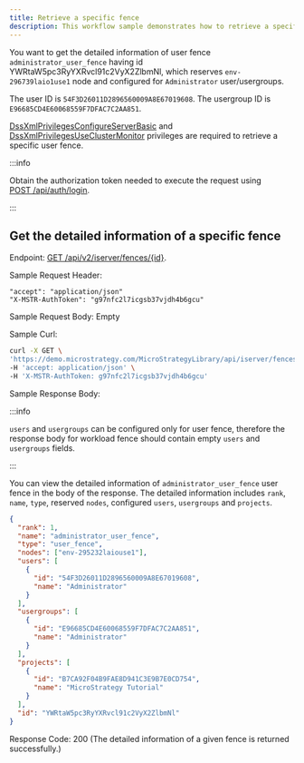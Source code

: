 ```yaml
---
title: Retrieve a specific fence
description: This workflow sample demonstrates how to retrieve a specific user or workload fence.
---
```


<Available since="2021 Update 6" />

You want to get the detailed information of user fence `administrator_user_fence` having id YWRtaW5pc3RyYXRvcl91c2VyX2ZlbmNl, which reserves `env-296739laio1use1` node and configured for `Administrator` user/usergroups.

The user ID is `54F3D26011D2896560009A8E67019608`. The usergroup ID is `E96685CD4E60068559F7DFAC7C2AA851`.

[DssXmlPrivilegesConfigureServerBasic](https://www2.microstrategy.com/producthelp/Current/WebAPIReference/com/microstrategy/webapi/EnumDSSXMLPrivilegeTypes.html#DssXmlPrivilegesConfigureServerBasic) and [DssXmlPrivilegesUseClusterMonitor](https://www2.microstrategy.com/producthelp/Current/WebAPIReference/com/microstrategy/webapi/EnumDSSXMLPrivilegeTypes.html#DssXmlPrivilegesUseClusterMonitor) privileges are required to retrieve a specific user fence.

:::info

Obtain the authorization token needed to execute the request using [POST /api/auth/login](https://demo.microstrategy.com/MicroStrategyLibrary/api-docs/index.html#/Authentication/postLogin).

:::

## Get the detailed information of a specific fence

Endpoint: [GET /api/v2/iserver/fences/\{id}](https://demo.microstrategy.com/MicroStrategyLibrary/api-docs/index.html#/System%20Administration/getFence_1).

Sample Request Header:

```http
"accept": "application/json"
"X-MSTR-AuthToken": "g97nfc2l7icgsb37vjdh4b6gcu"
```

Sample Request Body: Empty

Sample Curl:

```bash
curl -X GET \
'https://demo.microstrategy.com/MicroStrategyLibrary/api/iserver/fences/YWRtaW5pc3RyYXRvcl91c2VyX2ZlbmNl' \
-H 'accept: application/json' \
-H 'X-MSTR-AuthToken: g97nfc2l7icgsb37vjdh4b6gcu'
```

Sample Response Body:

:::info

`users` and `usergroups` can be configured only for user fence, therefore the response body for workload fence should contain empty `users` and `usergroups` fields.

:::

You can view the detailed information of `administrator_user_fence` user fence in the body of the response. The detailed information includes `rank`, `name`, `type`, reserved `nodes`, configured `users`, `usergroups` and `projects`.

```json
{
  "rank": 1,
  "name": "administrator_user_fence",
  "type": "user_fence",
  "nodes": ["env-295232laiouse1"],
  "users": [
    {
      "id": "54F3D26011D2896560009A8E67019608",
      "name": "Administrator"
    }
  ],
  "usergroups": [
    {
      "id": "E96685CD4E60068559F7DFAC7C2AA851",
      "name": "Administrator"
    }
  ],
  "projects": [
    {
      "id": "B7CA92F04B9FAE8D941C3E9B7E0CD754",
      "name": "MicroStrategy Tutorial"
    }
  ],
  "id": "YWRtaW5pc3RyYXRvcl91c2VyX2ZlbmNl"
}
```

Response Code: 200 (The detailed information of a given fence is returned successfully.)
